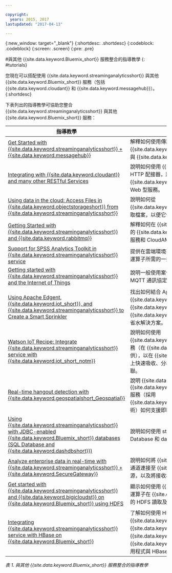```yaml
---

copyright:
  years: 2015, 2017
lastupdated: "2017-04-13"

---
```


<!-- Attribute definitions -->
{:new_window: target="_blank"}
{:shortdesc: .shortdesc}
{:codeblock: .codeblock}
{:screen: .screen}
{:pre: .pre}

#與其他 {{site.data.keyword.Bluemix_short}} 服務整合的指導教學
{: #tutorials}


您現在可以搭配使用 {{site.data.keyword.streaminganalyticsshort}} 與其他 {{site.data.keyword.Bluemix_short}} 服務（包括 {{site.data.keyword.cloudant}} 和 {{site.data.keyword.messagehub}}）。
{:shortdesc}

下表列出的指導教學可協助您整合 {{site.data.keyword.streaminganalyticsshort}} 與其他 {{site.data.keyword.Bluemix_short}} 服務：


| 指導教學 | 說明   |
|----------|--------|
| [Get Started with {{site.data.keyword.streaminganalyticsshort}} + {{site.data.keyword.messagehub}}](https://developer.ibm.com/bluemix/2015/10/16/streaming-analytics-message-hub/) | 解釋如何使用傳訊工具箱，從 {{site.data.keyword.streaminganalyticsfull}} 服務與 {{site.data.keyword.messagehub}} 通訊。     |
| [Integrating with {{site.data.keyword.cloudant}} and many other RESTful Services](https://developer.ibm.com/streamsdev/docs/integrating-with-cloudant-and-many-other-restful-services/) | 說明如何使用 {{site.data.keyword.streamsshort}} HTTP 配接器，將 SPL 應用程式整合到 {{site.data.keyword.cloudant}} 和其他 RESTful、Web 型服務。 |
| [Using data in the cloud: Access Files in {{site.data.keyword.objectstorageshort}} from {{site.data.keyword.streaminganalyticsshort}}](https://developer.ibm.com/bluemix/2016/02/11/leverage-object-storage-for-streaming-analytics/)	| 說明如何從 {{site.data.keyword.objectstorageshort}} 服務存取檔案，以便它們可以由您的應用程式吸收。	|
| [Getting Started with {{site.data.keyword.streaminganalyticsshort}} and {{site.data.keyword.rabbitmq}}](https://developer.ibm.com/bluemix/2016/04/26/streaming-analytics-and-rabbitmq/) | 解釋如何在 {{site.data.keyword.Bluemix_short}} 的 {{site.data.keyword.streaminganalyticsshort}} 服務和 CloudAMQP 服務之間流通訊息。|
| [Support for SPSS Analytics Toolkit in {{site.data.keyword.streaminganalyticsshort}} service](https://developer.ibm.com/streamsdev/docs/spss-in-bluemix-streaming-analytics-service/) | 提供在雲端環境有效使用 SPSS Analytics Toolkit 運算子所需的一些提示。 |
| [Getting started with {{site.data.keyword.streaminganalyticsshort}} and the Internet of Things](https://developer.ibm.com/bluemix/2015/10/12/getting-started-with-streaming-analytics-and-iot/) |  說明一般使用案例並解釋如何在兩個服務之間透過 MQTT 通訊協定交換訊息。 |
| [Using Apache Edgent, {{site.data.keyword.iot_short}}, and {{site.data.keyword.streaminganalyticsshort}} to Create a Smart Sprinkler](https://developer.ibm.com/bluemix/2016/06/01/better-analytics-with-apache-quarks/)| 找出如何結合 Apache Edgent、{{site.data.keyword.streaminganalyticsshort}}、{{site.data.keyword.iot_short}} 及其他 {{site.data.keyword.Bluemix_short}} 服務以開發省水解決方案。 |
| [Watson IoT Recipe: Integrate {{site.data.keyword.streaminganalyticsshort}} service with {{site.data.keyword.iot_short_notm}}](https://developer.ibm.com/recipes/tutorials/integrate-ibm-streaming-analytics-service-with-watson-iot-platform/)| 說明如何使用 {{site.data.keyword.streaminganalyticsshort}} 服務（在 {{site.data.keyword.Bluemix_short}} 上提供），以在 {{site.data.keyword.iot_short_notm}} 上快速吸收、分析 IoT 裝置發佈之事件並產生關聯。|
| [Real-time hangout detection with {{site.data.keyword.geospatialshort_Geospatial}}](https://developer.ibm.com/bluemix/2016/05/27/real-time-hangout-detection/)	| 說明 {{site.data.keyword.Bluemix_short}} 中的 {{site.data.keyword.geospatialshort_Geospatial}} 服務（採用 {{site.data.keyword.streaminganalyticsshort}} 技術）如何支援即時停留偵測。|
| [Using {{site.data.keyword.streaminganalyticsshort}} with JDBC-enabled {{site.data.keyword.Bluemix_short}} databases (SQL Database and {{site.data.keyword.dashdbshort}})](https://developer.ibm.com/bluemix/2016/01/26/streaming-analytics-with-jdbc-enabled-databases/)	| 說明如何使用 streamsx.jdbc 工具箱與 SQL Database 和 dashDB 進行整合。	|
| [Analyze enterprise data in real-time with {{site.data.keyword.streaminganalyticsshort}} + {{site.data.keyword.SecureGateway}}](https://developer.ibm.com/bluemix/2016/02/17/analyze-enterprise-data-with-streaming-analytics-secure-gateway/) | 說明如何將 {{site.data.keyword.SecureGateway}} 通道連接至 {{site.data.keyword.streamsshort}} 來源，以及將接收槽連接至運轉中的企業資料。	|
| [Get started with {{site.data.keyword.streaminganalyticsshort}} and {{site.data.keyword.bigicloudst}} on {{site.data.keyword.Bluemix_short}} using HDFS](https://developer.ibm.com/bluemix/2016/02/26/streaming-analytics-and-biginsights-using-hdfs/)	| 顯示如何使用 {{site.data.keyword.streamsshort}} 運算子在 {{site.data.keyword.Bluemix_short}} 上的 HDFS 讀取及寫入檔案。	|
| [Integrating {{site.data.keyword.streaminganalyticsshort}} service with HBase on {{site.data.keyword.Bluemix_short}}](https://developer.ibm.com/streamsdev/docs/integrating-streams-biginsights-hbase-service-bluemix/)| 了解如何使用 HBase for {{site.data.keyword.Bluemix_short}} 工具箱在 {{site.data.keyword.Bluemix_short}} 的 {{site.data.keyword.bigicloudst}} 中整合 {{site.data.keyword.streaminganalyticsshort}} 應用程式與 HBase 伺服器。	|

*表 1. 與其他 {{site.data.keyword.Bluemix_short}} 服務整合的指導教學*
